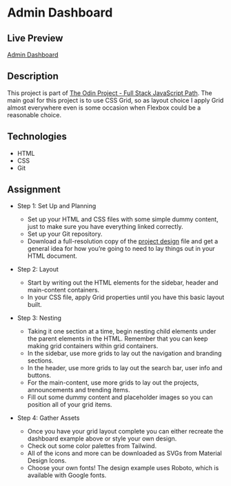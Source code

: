 # Admin Dashboard

## Live Preview

[Admin Dashboard](https://dak79.github.io/odin-admin-dashboard/)

## Description

This project is part of
[The Odin Project - Full Stack JavaScript Path](https://www.theodinproject.com/lessons/node-path-intermediate-html-and-css-admin-dashboard).
The main goal for this project is to use CSS Grid, so as layout choice I apply
Grid almost everywhere even is some occasion when Flexbox could be a reasonable
choice.

## Technologies

- HTML
- CSS
- Git

## Assignment

- Step 1: Set Up and Planning

  - Set up your HTML and CSS files with some simple dummy content, just to make
    sure you have everything linked correctly.
  - Set up your Git repository.
  - Download a full-resolution copy of the
    [project design](./dashboard-project.png) file and get a general idea for
    how you’re going to need to lay things out in your HTML document.

- Step 2: Layout

  - Start by writing out the HTML elements for the sidebar, header and
    main-content containers.
  - In your CSS file, apply Grid properties until you have this basic layout
    built.

- Step 3: Nesting

  - Taking it one section at a time, begin nesting child elements under the
    parent elements in the HTML. Remember that you can keep making grid
    containers within grid containers.
  - In the sidebar, use more grids to lay out the navigation and branding
    sections.
  - In the header, use more grids to lay out the search bar, user info and
    buttons.
  - For the main-content, use more grids to lay out the projects, announcements
    and trending items.
  - Fill out some dummy content and placeholder images so you can position all
    of your grid items.

- Step 4: Gather Assets
  - Once you have your grid layout complete you can either recreate the
    dashboard example above or style your own design.
  - Check out some color palettes from Tailwind.
  - All of the icons and more can be downloaded as SVGs from Material Design
    Icons.
  - Choose your own fonts! The design example uses Roboto, which is available
    with Google fonts.
